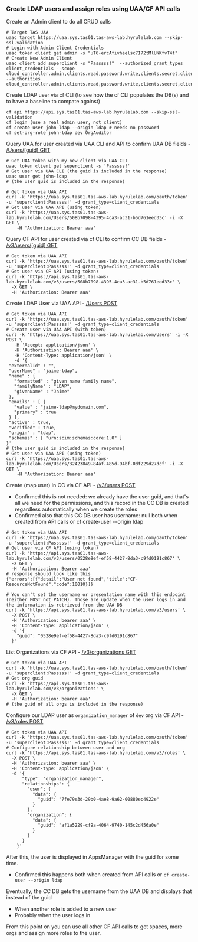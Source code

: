 ### Create LDAP users and assign roles using UAA/CF API calls

Create an Admin client to do all CRUD calls
```
# Target TAS UAA
uaac target https://uaa.sys.tas01.tas-aws-lab.hyrulelab.com --skip-ssl-validation
# Login with Admin Client Credentials
uaac token client get admin -s "uT6-ercAfivheelsc7I72tMlUNKfvT4t"
# Create New Admin Client
uaac client add superclient -s "Passsss!"  --authorized_grant_types client_credentials --scope cloud_controller.admin,clients.read,password.write,clients.secret,clients.write,uaa.admin,scim.write,scim.read --authorities cloud_controller.admin,clients.read,password.write,clients.secret,clients.write,uaa.admin,scim.write,scim.read
```
Create LDAP user via cf CLI
(to see how the cf CLI populates the DB(s) and to have a baseline to compate against)
```
cf api https://api.sys.tas01.tas-aws-lab.hyrulelab.com --skip-ssl-validation
cf login (use a real admin user, not client)
cf create-user john-ldap --origin ldap # needs no password                                                                           
cf set-org-role john-ldap dev OrgAuditor
```
Query UAA for user created via UAA CLI and API to confirm UAA DB fields - [/Users/[guid] GET](https://docs.cloudfoundry.org/api/uaa/version/77.3.0/index.html#get) 
```
# Get UAA token with my new client via UAA CLI
uaac token client get superclient -s 'Passsss!'
# Get user via UAA CLI (the guid is included in the response)
uaac user get john-ldap
# (the user guid is included in the response)

# Get token via UAA API 
curl -k 'https://uaa.sys.tas01.tas-aws-lab.hyrulelab.com/oauth/token' -u 'superclient:Passsss!' -d grant_type=client_credentials
# Get user via UAA API (using token) 
curl -k 'https://uaa.sys.tas01.tas-aws-lab.hyrulelab.com/Users/508b7098-4395-4ca3-ac31-b5d761eed33c' -i -X GET \
    -H 'Authorization: Bearer aaa'
```
Query CF API  for user created via cf CLI to confirm CC DB fields - [/v3/users/[guid] GET](https://v3-apidocs.cloudfoundry.org/version/3.159.0/#get-a-user) 
```
# Get token via UAA API 
curl -k 'https://uaa.sys.tas01.tas-aws-lab.hyrulelab.com/oauth/token' -u 'superclient:Passsss!' -d grant_type=client_credentials
# Get user via CF API (using token) 
curl -k 'https://api.sys.tas01.tas-aws-lab.hyrulelab.com/v3/users/508b7098-4395-4ca3-ac31-b5d761eed33c' \
  -X GET \
  -H 'Authorization: Bearer aaa'
```
Create LDAP User via UAA API - [/Users POST](https://docs.cloudfoundry.org/api/uaa/version/77.3.0/index.html#create-2)
```
# Get token via UAA API
curl -k 'https://uaa.sys.tas01.tas-aws-lab.hyrulelab.com/oauth/token' -u 'superclient:Passsss!' -d grant_type=client_credentials
# Create user via UAA API (with token)
curl -k 'https://uaa.sys.tas01.tas-aws-lab.hyrulelab.com/Users' -i -X POST \
   -H 'Accept: application/json' \
   -H 'Authorization: Bearer aaa' \
   -H 'Content-Type: application/json' \
   -d '{
 "externalId" : "",
 "userName" : "jaime-ldap",
 "name" : {
   "formatted" : "given name family name",
   "familyName" : "LDAP",
   "givenName" : "Jaime"
 },
 "emails" : [ {
   "value" : "jaime-ldap@mydomain.com",
   "primary" : true
 } ],
 "active" : true,
 "verified" : true,
 "origin" : "ldap",
 "schemas" : [ "urn:scim:schemas:core:1.0" ]
}'
# (the user guid is included in the response)
# Get user via UAA API (using token)
curl -k 'https://uaa.sys.tas01.tas-aws-lab.hyrulelab.com/Users/32423849-84af-485d-94bf-0df229d27dcf' -i -X GET \
    -H 'Authorization: Bearer aaa'
```
Create (map user) in CC via CF API - [/v3/users POST](https://v3-apidocs.cloudfoundry.org/version/3.159.0/#create-a-user)
- Confirmed this is not needed: we already have the user guid, and that's all we need for the permissions, and this record in the CC DB is created regardless automatically when we create the roles
- Confirmed also that this CC DB user has username: null both when created from API calls or cf create-user --origin ldap
```
# Get token via UAA API
curl -k 'https://uaa.sys.tas01.tas-aws-lab.hyrulelab.com/oauth/token' -u 'superclient:Passsss!' -d grant_type=client_credentials
# Get user via CF API (using token)
curl -k 'https://api.sys.tas01.tas-aws-lab.hyrulelab.com/v3/users/0528e9ef-ef58-4427-8da3-c9fd0191c867' \
  -X GET \
  -H 'Authorization: Bearer aaa'
# response should look like this
{"errors":[{"detail":"User not found","title":"CF-ResourceNotFound","code":10010}]}

# You can't set the username or presentation_name with this endpoint (neither POST not PATCH). Those are update when the user logs in and the information is retrieved from the UAA DB
curl -k 'https://api.sys.tas01.tas-aws-lab.hyrulelab.com/v3/users' \
  -X POST \
  -H 'Authorization: bearer aaa' \
  -H 'Content-type: application/json' \
  -d '{
    "guid": "0528e9ef-ef58-4427-8da3-c9fd0191c867"
  }'
```
List Organizations via CF API - [/v3/organizations GET](https://v3-apidocs.cloudfoundry.org/version/3.159.0/#list-organizations)
```
# Get token via UAA API
curl -k 'https://uaa.sys.tas01.tas-aws-lab.hyrulelab.com/oauth/token' -u 'superclient:Passsss!' -d grant_type=client_credentials
# Get org guid
curl -k 'https://api.sys.tas01.tas-aws-lab.hyrulelab.com/v3/organizations' \
  -X GET \
  -H 'Authorization: bearer aaa'
# (the guid of all orgs is included in the response)
```
Configure our LDAP user as `organization_manager` of `dev` org via CF API - [/v3/roles POST](https://v3-apidocs.cloudfoundry.org/version/3.159.0/#create-a-role)
```
# Get token via UAA API
curl -k 'https://uaa.sys.tas01.tas-aws-lab.hyrulelab.com/oauth/token' -u 'superclient:Passsss!' -d grant_type=client_credentials
# Configure relationship between user and org
curl -k 'https://api.sys.tas01.tas-aws-lab.hyrulelab.com/v3/roles' \
  -X POST \
  -H 'Authorization: bearer aaa' \
  -H 'Content-type: application/json' \
  -d '{
      "type": "organization_manager",
      "relationships": {
        "user": {
          "data": {
            "guid": "7fe79e3d-29b0-4ae8-9a62-00880ec4922e"
          }
        },
        "organization": {
          "data": {
            "guid": "af1a5229-cf9a-4064-9740-145c2d456a0e"
          }
        }
      }
    }'

```
After this, the user is displayed in AppsManager with the guid for some time.
- Confirmed this happens both when created from API calls or `cf create-user --origin ldap`

Eventually, the CC DB gets the username from the UAA DB and displays that instead of the guid
- When another role is added to a new user
- Probably when the user logs in

From this point on you can use all other CF API calls to get spaces, more orgs and assign more roles to the user.
